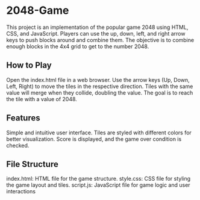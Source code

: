 # 2048-Game
This project is an implementation of the popular game 2048 using HTML, CSS, and JavaScript.
Players can use the up, down, left, and right arrow keys to push blocks around and combine them.
The objective is to combine enough blocks in the 4x4 grid to get to the number 2048.

## How to Play
Open the index.html file in a web browser.
Use the arrow keys (Up, Down, Left, Right) to move the tiles in the respective direction.
Tiles with the same value will merge when they collide, doubling the value.
The goal is to reach the tile with a value of 2048.

## Features
Simple and intuitive user interface.
Tiles are styled with different colors for better visualization.
Score is displayed, and the game over condition is checked.

## File Structure
index.html: HTML file for the game structure.
style.css: CSS file for styling the game layout and tiles.
script.js: JavaScript file for game logic and user interactions
